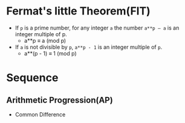 # Fermat's little Theorem(FlT)
-  If `p` is a prime number, for any integer `a` the number `a**p – a` is an integer multiple of p.
	- a**p ≡ a (mod p)
-  If `a` is not divisible by `p`, `a**p - 1` is an integer multiple of `p`.
	- a**(p - 1) ≡ 1 (mod p)
	
# Sequence
## Arithmetic Progression(AP)
- Common Difference